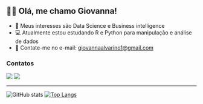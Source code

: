 ## 👋🏻 Olá, me chamo Giovanna!

- 🎲 Meus interesses são Data Science e Business intelligence
- 💻 Atualmente estou estudando R e Python para manipulação e análise de dados
- 📧 Contate-me no e-mail: giovannaalvarino1@gmail.com


### Contatos

[<img src="https://img.shields.io/badge/linkedin-%230077B5.svg?&style=for-the-badge&logo=linkedin&logoColor=white" />](https://www.linkedin.com/in/giovanna-alvarino/) [<img src="https://img.shields.io/badge/Gmail-D14836?style=for-the-badge&logo=gmail&logoColor=white" />](https://www.google.com/intl/pt-BR/gmail/about/)

--------------------------------------------------------------------------------------------

![GitHub stats](https://github-readme-stats.vercel.app/api?username=gioalvarino&show_icons=true&theme=radical)  [![Top Langs](https://github-readme-stats.vercel.app/api/top-langs/?username=gioalvarino&langs_count=8&theme=radical)](https://github.com/gioalvarino)



<!---
gioalvarino/gioalvarino is a ✨ special ✨ repository because its `README.md` (this file) appears on your GitHub profile.
You can click the Preview link to take a look at your changes.

[<img src="https://img.shields.io/badge/twitter-%231DA1F2.svg?&style=for-the-badge&logo=twitter&logoColor=white" />](https://twitter.com/USERNAME)  

![Top Langs](https://github-readme-stats.vercel.app/api/top-langs/?username=gioalvarino&layout=compact&theme=radical)](https://github.com/anuraghazra/github-readme-stats)
--->
